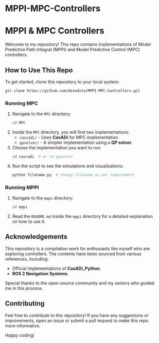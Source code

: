 # MPPI-MPC-Controllers

# MPPI & MPC Controllers

Welcome to my repository! This repo contains implementations of Model Predictive Path Integral (MPPI) and Model Predictive Control (MPC) controllers.

## How to Use This Repo

To get started, clone this repository to your local system:
```sh
git clone https://github.com/devodita/MPPI-MPC-Controllers.git
```

### Running MPC
1. Navigate to the `MPC` directory:
   ```sh
   cd MPC
   ```
2. Inside the `MPC` directory, you will find two implementations:
   - `cascadi/` - Uses **CasADi** for MPC implementation.
   - `qpsolver/` - A simpler implementation using a **QP solver**.
3. Choose the implementation you want to run:
   ```sh
   cd cascadi  # or cd qpsolver
   ```
4. Run the script to see the simulations and visualizations:
   ```sh
   python filename.py  # change filename as per requirement
   ```

### Running MPPI
1. Navigate to the `mppi` directory:
   ```sh
   cd mppi
   ```
2. Read the `README.md` inside the `mppi` directory for a detailed explanation on how to use it.

## Acknowledgements
This repository is a compilation work for enthusiasts like myself who are exploring controllers. The contents have been sourced from various references, including:
- Official implementations of **CasADi_Python**.
- **ROS 2 Navigation Systems**.

Special thanks to the open-source community and my seniors who guided me in this process.

## Contributing
Feel free to contribute to this repository! If you have any suggestions or improvements, open an issue or submit a pull request to make this repo more informative.

Happy coding!

